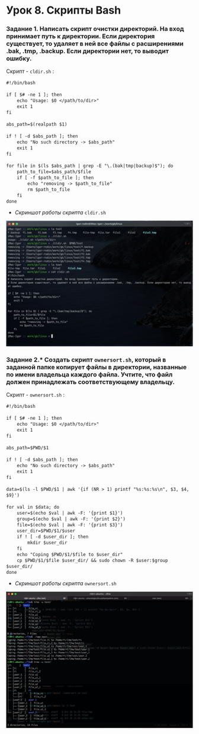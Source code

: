 # Урок 8. Скрипты Bash

    
###   Задание 1. Написать скрипт очистки директорий. На вход принимает путь к директории. Если директория существует, то удаляет в ней все файлы с расширениями .bak, .tmp, .backup. Если директории нет, то выводит ошибку.
Скрипт - ```cldir.sh``` :
```
#!/bin/bash

if [ $# -ne 1 ]; then
    echo "Usage: $0 </path/to/dir>"
    exit 1
fi

abs_path=$(realpath $1)

if ! [ -d $abs_path ]; then
    echo "No such directory -> $abs_path"
    exit 1
fi

for file in $(ls $abs_path | grep -E "\.(bak|tmp|backup)$"); do
    path_to_file=$abs_path/$file
    if [ -f $path_to_file ]; then
        echo "removing -> $path_to_file"
        rm $path_to_file
    fi
done

```
- *Скриншот работы скрипта* ``` cldir.sh ```

![alt screenshot cldir.sh](Screenshot_1.png)  

###   Задание 2.* Создать скрипт ```ownersort.sh```, который в заданной папке копирует файлы в директории, названные по имени владельца каждого файла. Учтите, что файл должен принадлежать соответствующему владельцу.

Скрипт - ```ownersort.sh``` :

```
#!/bin/bash

if [ $# -ne 1 ]; then
    echo "Usage: $0 </path/to/dir>"
    exit 1
fi

abs_path=$PWD/$1

if ! [ -d $abs_path ]; then
    echo "No such directory -> $abs_path"
    exit 1
fi

data=$(ls -l $PWD/$1 | awk '{if (NR > 1) printf "%s:%s:%s\n", $3, $4, $9}')

for val in $data; do
    user=$(echo $val | awk -F: '{print $1}')
    group=$(echo $val | awk -F: '{print $2}')
    file=$(echo $val | awk -F: '{print $3}')
    user_dir=$PWD/$1/$user
    if ! [ -d $user_dir ]; then
        mkdir $user_dir
    fi
    echo "Coping $PWD/$1/$file to $user_dir"
    cp $PWD/$1/$file $user_dir/ && sudo chown -R $user:$group $user_dir/
done
```
- *Скриншот работы скрипта* ``` ownersort.sh ```
  
![alt screenshot ownersort.sh](Screenshot_2.png)  

